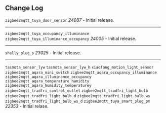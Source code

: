 ## Change Log

`zigbee2mqtt_tuya_door_sensor` *24087* - Initial release.

---

`zigbee2mqtt_tuya_occupancy_illuminance`
`zigbee2mqtt_tuya_illuminance_occupancy`
*24005* - Initial release.

---

`shelly_plug_s` *23025* - Initial release.

---

`tasmota_sensor_lyw`
`tasmota_sensor_lyw_h`
`xiaofang_motion_light_sensor`
`zigbee2mqtt_aqara_mini_switch`
`zigbee2mqtt_aqara_occupancy_illuminance`
`zigbee2mqtt_aqara_illuminance_occupancy`
`zigbee2mqtt_aqara_temperature_humidity`
`zigbee2mqtt_aqara_humidity_temperaturey`
`zigbee2mqtt_tradfri_control_outlet`
`zigbee2mqtt_tradfri_light_bulb`
`zigbee2mqtt_tradfri_light_bulb_d`
`zigbee2mqtt_tradfri_light_bulb_ws`
`zigbee2mqtt_tradfri_light_bulb_ws_d`
`zigbee2mqtt_tuya_smart_plug_pm`
*22353* - Initial relase.
